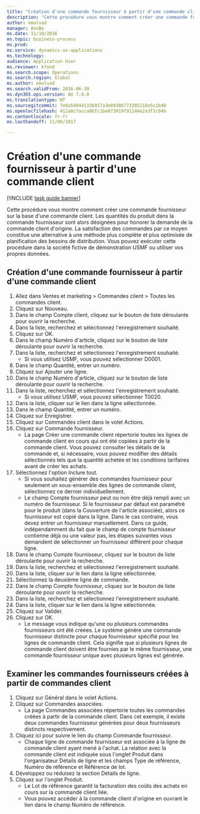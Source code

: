 ```yaml
--- 
title: "Création d'une commande fournisseur à partir d'une commande client"
description: "Cette procédure vous montre comment créer une commande fournisseur sur la base d'une commande client."
author: omulvad
manager: AnnBe
ms.date: 11/10/2016
ms.topic: business-process
ms.prod: 
ms.service: dynamics-ax-applications
ms.technology: 
audience: Application User
ms.reviewer: kfend
ms.search.scope: Operations
ms.search.region: Global
ms.author: omulvad
ms.search.validFrom: 2016-06-30
ms.dyn365.ops.version: AX 7.0.0
ms.translationtype: HT
ms.sourcegitcommit: 7e0a5d044133b917a3eb9386773205218e5c1b40
ms.openlocfilehash: 412a8c7acca06fc1be073019f91144e2a3f1c94b
ms.contentlocale: fr-fr
ms.lasthandoff: 11/06/2017

---
```

# <a name="create-a-purchase-order-from-a-sales-order"></a>Création d'une commande fournisseur à partir d'une commande client

[!INCLUDE [task guide banner](../../includes/task-guide-banner.md)]

Cette procédure vous montre comment créer une commande fournisseur sur la base d'une commande client. Les quantités du produit dans la commande fournisseur sont alors désignées pour honorer la demande de la commande client d'origine. La satisfaction des commandes par ce moyen constitue une alternative à une méthode plus complète et plus optimisée de planification des besoins de distribution. Vous pouvez exécuter cette procédure dans la société fictive de démonstration USMF ou utiliser vos propres données.


## <a name="create-a-purchase-order-from-a-sales-order"></a>Création d'une commande fournisseur à partir d'une commande client
1. Allez dans Ventes et marketing > Commandes client > Toutes les commandes client.
2. Cliquez sur Nouveau.
3. Dans le champ Compte client, cliquez sur le bouton de liste déroulante pour ouvrir la recherche.
4. Dans la liste, recherchez et sélectionnez l'enregistrement souhaité.
5. Cliquez sur OK.
6. Dans le champ Numéro d'article, cliquez sur le bouton de liste déroulante pour ouvrir la recherche.
7. Dans la liste, recherchez et sélectionnez l'enregistrement souhaité.
    * Si vous utilisez USMF, vous pouvez sélectionner D0001.  
8. Dans le champ Quantité, entrer un numéro.
9. Cliquez sur Ajouter une ligne.
10. Dans le champ Numéro d'article, cliquez sur le bouton de liste déroulante pour ouvrir la recherche.
11. Dans la liste, recherchez et sélectionnez l'enregistrement souhaité.
    * Si vous utilisez USMF, vous pouvez sélectionner T0020.  
12. Dans la liste, cliquer sur le lien dans la ligne sélectionnée.
13. Dans le champ Quantité, entrer un numéro.
14. Cliquez sur Enregistrer.
15. Cliquez sur Commandes client dans le volet Actions.
16. Cliquez sur Commande fournisseur.
    * La page Créer une commande client répertorie toutes les lignes de commande client en cours qui ont été copiées à partir de la commande client. Vous pouvez consulter les détails de la commande et, si nécessaire, vous pouvez modifier des détails sélectionnés tels que la quantité achetée et les conditions tarifaires avant de créer les achats.  
17. Sélectionnez l'option Inclure tout.
    * Si vous souhaitez générer des commandes fournisseur pour seulement un sous-ensemble des lignes de commande client, sélectionnez ce dernier individuellement.  
    * Le champ Compte fournisseur peut ou non être déjà rempli avec un numéro de fournisseur. Si le fournisseur par défaut est paramétré pour le produit (dans la Couverture de l'article associée), alors ce fournisseur est copié dans la ligne. Dans le cas contraire, vous devez entrer un fournisseur manuellement.  Dans ce guide, indépendamment du fait que le champ de compte fournisseur contienne déjà ou une valeur pas, les étapes suivantes vous demandent de sélectionner un fournisseur différent pour chaque ligne.  
18. Dans le champ Compte fournisseur, cliquez sur le bouton de liste déroulante pour ouvrir la recherche.
19. Dans la liste, recherchez et sélectionnez l'enregistrement souhaité.
20. Dans la liste, cliquer sur le lien dans la ligne sélectionnée.
21. Sélectionnez la deuxième ligne de commande.
22. Dans le champ Compte fournisseur, cliquez sur le bouton de liste déroulante pour ouvrir la recherche.
23. Dans la liste, recherchez et sélectionnez l'enregistrement souhaité.
24. Dans la liste, cliquer sur le lien dans la ligne sélectionnée.
25. Cliquez sur Valider.
26. Cliquez sur OK.
    * Le message vous indique qu'une ou plusieurs commandes fournisseurs ont été créées. Le système génère une commande fournisseur distincte pour chaque fournisseur spécifié pour les lignes de commande client. Cela signifie que si plusieurs lignes de commande client doivent être fournies par le même fournisseur, une commande fournisseur unique avec plusieurs lignes est générée.  

## <a name="review-purchase-orders-created-from-sales-orders"></a>Examiner les commandes fournisseurs créées à partir de commandes client
1. Cliquez sur Général dans le volet Actions.
2. Cliquez sur Commandes associées.
    * La page Commandes associées répertorie toutes les commandes créées à partir de la commande client. Dans cet exemple, il existe deux commandes fournisseur générées pour deux fournisseurs distincts respectivement.  
3. Cliquez ici pour suivre le lien du champ Commande fournisseur.
    * Chaque ligne de commande fournisseur est associée à la ligne de commande client ayant mené à l'achat. La relation avec la commande client est indiquée sous l'onglet Produit dans l'organisateur Détails de ligne et les champs Type de référence, Numéro de référence et Référence de lot.  
4. Développez ou réduisez la section Détails de ligne.
5. Cliquez sur l'onglet Produit.
    * Le Lot de référence garantit la facturation des coûts des achats en cours sur la commande client liée.  
    * Vous pouvez accéder à la commande client d'origine en ouvrant le lien dans le champ Numéro de référence.  


